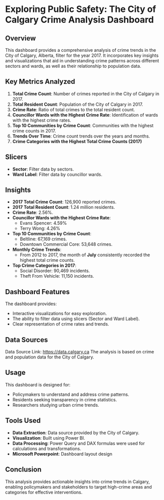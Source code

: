 # Exploring Public Safety: The City of Calgary Crime Analysis Dashboard
## Overview
This dashboard provides a comprehensive analysis of crime trends in the City of Calgary, Alberta, filter for the year 2017. It incorporates key insights and visualizations that aid in understanding crime patterns across different sectors and wards, as well as their relationship to population data.

## Key Metrics Analyzed
1. **Total Crime Count**: Number of crimes reported in the City of Calgary in 2017.
2. **Total Resident Count**: Population of the City of Calgary in 2017.
3. **Crime Rate**: Ratio of total crimes to the total resident count.
4. **Councillor Wards with the Highest Crime Rate**: Identification of wards with the highest crime rates.
5. **Top 10 Communities by Crime Count**: Communities with the highest crime counts in 2017.
6. **Trends Over Time**: Crime count trends over the years and months.
7. **Crime Categories with the Highest Total Crime Counts (2017)**

## Slicers
- **Sector**: Filter data by sectors.
- **Ward Label**: Filter data by councillor wards.

## Insights
- **2017 Total Crime Count**: 126,900 reported crimes.
- **2017 Total Resident Count**: 1.24 million residents.
- **Crime Rate**: 2.56%.
- **Councillor Wards with the Highest Crime Rate**:
  - Evans Spencer: 4.59%
  - Terry Wong: 4.26%
- **Top 10 Communities by Crime Count**:
  - Beltline: 67,169 crimes.
  - Downtown Commercial Core: 53,648 crimes.
- **Monthly Crime Trends**:
  - From 2012 to 2017, the month of **July** consistently recorded the highest total crime counts.
- **Top Crime Categories in 2017**:
   - Social Disorder: 90,469 incidents.
   - Theft From Vehicle: 11,150 incidents.

## Dashboard Features
The dashboard provides:
- Interactive visualizations for easy exploration.
- The ability to filter data using slicers (Sector and Ward Label).
- Clear representation of crime rates and trends.

## Data Sources
Data Source Link: https://data.calgary.ca
The analysis is based on crime and population data for the City of Calgary.

## Usage
This dashboard is designed for:
- Policymakers to understand and address crime patterns.
- Residents seeking transparency in crime statistics.
- Researchers studying urban crime trends.

## Tools Used
- **Data Extraction**: Data source provided by the City of Calgary.
- **Visualization**: Built using Power BI.
- **Data Processing**: Power Query and DAX formulas were used for calculations and transformations.
- **Microsoft Powerpoint**: Dashboard layout design 


## Conclusion
This analysis provides actionable insights into crime trends in Calgary, enabling policymakers and stakeholders to target high-crime areas and categories for effective interventions. 
